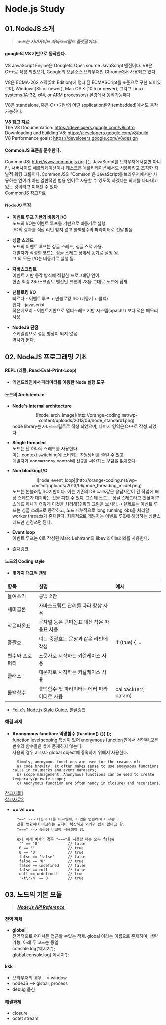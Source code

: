 # Node.js Study

## 01. NodeJS 소개

> ***노드는 서버사이드 자바스크립트 플랫폼이다.***

#### google의 V8 기반으로 동작한다.

V8 JavaScript Engine은 Google의 Open source JavaScript 엔진이다. V8은 C++로 작성 되었으며, Google의 오픈소스 브라우저인 Chrome에서 사용되고 있다.

V8은 ECMA-262 스펙(5th Edition)에 명시 된 ECMASCript를 표준으로 구현 되어있으며, Windows(XP or newer), Mac OS X (10.5 or newer), 그리고 Linux systems(IA-32, x64, or ARM processors) 환경에서 동작가능하다.

V8은 standalone, 혹은 C++기반의 어떤 application환경(embedded)에서도 동작가능하다.

**V8 참고 자료**:  
The V8 Documentation: https://developers.google.com/v8/intro  
Downloading and building V8: https://developers.google.com/v8/build  
V8 Performance goals: https://developers.google.com/v8/design  

#### CommonJS 표준을 준수한다.
CommonJS( http://www.commonjs.org )는 JavaScript를 브라우저에서뿐만 아니라, 서버사이드 애플리케이션이나 데스크톱 애플리케이션에서도 사용하려고 조직한 자발적 워킹 그룹이다. CommonJS의 'Common'은 JavaScript를 브라우저에서만 사용하는 언어가 아닌 일반적인 범용 언어로 사용할 수 있도록 하겠다는 의지를 나타내고 있는 것이라고 이해할 수 있다.  
[CommonJS 참고자료](http://helloworld.naver.com/helloworld/12864)  


#### NodeJS 특징

+ **이벤트 루프 기반의 비동기 I/O**  
		노드의 I/O는 이벤트 루프를 기반으로 비동기로 실행.  
        I/O의 결과를 직접 리턴 받지 않고 콜백함수의 파라미터로 전달 받음.  

+ **싱글 스레드**  
		노드의 이벤트 루프는 싱글 스레드, 싱글 스택 사용.  
        개발자가 작성한 코드는 싱글 스레드 상에서 동기로 실행 됨.  
        그 외 모든 I/O는 비동기로 실행 됨.  

+ **자바스크립트**  
		이벤트 기반 동작 방식에 적합한 프로그래밍 언어.  
        현존 최강 자바스크립트 엔진인 크롬의 V8을 그대로 노드에 탑재.  

+ **넌블로킹 I/O**  
		빠르다 - 이벤트 루프 + 넌블로킹 I/O (비동기 + 콜백)  
		쉽다 - javascript  
		적은메모리 - 이벤트기반으로 멀티스레드 기반 시스템(apache) 보다 적은 메모리 사용  

+ **NodeJS 단점**  
		스케일업으로 성능 향상이 되지 않음.  
		역사가 짧다.  


## 02. NodeJS 프로그래밍 기초

#### REPL (레플, Read-Eval-Print-Loop)

+ **커맨드라인에서 파라미터를 이용한 Node 실행 도구**  

#### 노드의 Architecture

+ **Node's internal architecture**  
	<center>![node_arch_image](http://orange-coding.net/wp-content/uploads/2013/06/node_standard1.png)</center>  
		node library는 자바스크립트로 작성 되었으며, 나머지 영역은 C++로 작성 되었다.  

+ **Single threaded**  
		노드는 단 하나의 스레드를 사용한다.  
		이는 context switching에 소비되는 자원낭비를 줄일 수 있고,  
        개발자가 concurrency control에 신경을 써야하는 부담을 없애준다.  

+ **Non blocking I/O**  
	<center>![node_event_loop](http://orange-coding.net/wp-content/uploads/2013/06/node_threading_model.png)</center>  
		노드는 논블러킹 I/O기반이다.  
        이는 기존의 DB calls같은 응답시간이 긴 작업에 해당 스레드가 대기하는 것을 피할 수 있다.  
		그런데 노드는 싱글 스레드라고 했잖어?? 스레드 하나가 어떻게 이것을 처리해??  
        위의 그림을 보시라.ㅋ  
		실제로는 이벤트 루프는 싱글 스레드로 동작하고,  
        노드 내부적으로 long running jobs을 처리할 worker threads가 존재한다.  
		최종적으로 개발자는 이벤트 루프에 해당하는 싱글스레드만 신경쓰면 된다.  

+ **Event loop**  
		이벤트 루프는 C로 작성된 Marc Lehmann의 libev 라이브러리를 사용한다.  

+ [출처링크](http://orange-coding.net/2013/06/29/xfiles-part-i-learning-how-to-walk)

#### 노드의 Coding style

+ **몇가지 대표적 관례**  

항목 | 설명 | 예시  
:-|:-|:-  
들여쓰기 | 공백 2칸 |  
세미콜론 | 자바스크립트 관례를 따라 항상 사용 |  
작은따옴표 | 문자열 등은 큰따옴표 대신 작은 따옴표 사용 |  
중괄호 | 여는 중괄호는 문장과 같은 라인에 작성 | if (true) { ...  
변수와 프로퍼티 | 소문자로 시작하는 카멜케이스 사용 |  
클래스 | 대문자로 시작하는 카멜케이스 사용 |  
콜백함수 | 콜백함수 첫 파라미터는 에러 파라미터로 사용 | callback(err, param)  

+ [Felix's Node.js Style Guide](http://nodeguide.com/style.html), [한글링크](http://pismute.github.io/nodeguide.com/style.html)  

#### 해결 과제

+ **Anonymous function: 익명함수 (function() {}) ();**  
		function level scoping 특성이 있어 anonymous function 안에서 선언된 모든 변수와 함수들은 밖에 존재하지 않는다.  
		사용의 경우 alias나 global object에 종속하기 위해서 사용한다.  

		Simply, anonymous functions are used for the reasons of:  
		a) code brevity. It often makes sense to use anonymous functions calls in callbacks and event handlers;  
		b) scope management. Anonymous functions can be used to create temporary/private scope;  
		c) Anonymous function are often handy in closures and recursions.  
[참고자료1](http://thoughtsonscripts.blogspot.kr/2012/01/javascript-anonymous-functions.html)  
[참고자료2](http://hotdogya.tistory.com/103)  

+ **\== vs ===**  

		"==" --> 타입이 다른 비교일때, 타입을 변환하여 비교한다.  
		값을 변환하여 비교하는 규칙이 복잡하고 외외구 쉽지 않다고 함.  
		"===" --> 동등성 비교에 사용해야 함.  

		ex) 아래 예제의 경우 "==="을 사용할 때는 모두 false  
		 '' == '0'             // false  
		 0 == ''               // true  
		 0 == '0'              // true  
		 false == 'false'      // false  
		 false == '0'          // true  
		 false == undefined    // false  
		 false == null         // false  
		 null == undefined     // true  
		 '\t\r\n' == 0         // true  

## 03. 노드의 기본 모듈

> ***[Node.js API Reference](http://www.nodejs.org/api/)***

#### 전역 객체

+ **global**  
전역적으로 어디서든 접근할 수있는 객체. global 이라는 이름으로 존재하며, 생략가능. 아래 두 코드는 동일  
		console.log('메시지');  
		global.console.log('메시지');  


#### kkk
+ 브라우저의 경우 --> window
+ nodeJS --> global, process
+ debug 옵션
	
#### 해결과제

+ closure
+ octet stream


